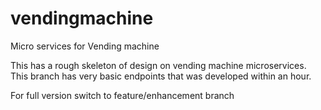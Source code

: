 # vendingmachine
Micro services for Vending machine 

This has a rough skeleton of design on vending machine microservices. This branch has very basic endpoints that was developed within an hour.

For full version switch to feature/enhancement branch

